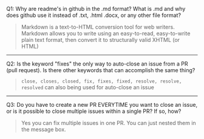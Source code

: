 Q1: Why are readme's in github in the .md format? What is .md and why does github
use it instead of .txt, .html .docx, or any other file format?

> Markdown is a text-to-HTML conversion tool for web writers. Markdown allows you to write using an easy-to-read, easy-to-write plain text format, then convert it to structurally valid XHTML (or HTML)

---

Q2: Is the keyword "fixes" the only way to auto-close an issue from a PR
(pull request). Is there other keywords that can accomplish the same thing?

> `close, closes, closed, fix, fixes, fixed, resolve, resolve, resolved` can also being used for auto-close an issue

---

Q3: Do you have to create a new PR EVERYTIME you want to close an issue,
or is it possible to close multiple issues within a single PR? If so,
how?

> Yes you can fix multiple issues in one PR. You can just nested them in the message box.

